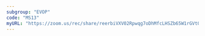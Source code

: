 ```yaml
---
subgroup: "EVOP"
code: "MS13"
myURL: "https://zoom.us/rec/share/reerbiVXV02Rpwqg7oDhMfcLHSZb65W1rGVtOJLTnMhyVmtkWOP92WQgVm8sHZNW.YkB7Eo6mfSi60NxX?startTime=1623861072000"
---
```

